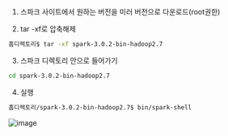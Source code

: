 1. 스파크 사이트에서 원하는 버전을 미러 버전으로 다운로드(root권한)

2. tar -xf로 압축해제
```bash
홈디렉토리$ tar -xf spark-3.0.2-bin-hadoop2.7
```

3. 스파크 디렉토리 안으로 들어가기
```bash
cd spark-3.0.2-bin-hadoop2.7
```

4. 실행
```bash
홈디렉토리/spark-3.0.2-bin-hadoop2.7$ bin/spark-shell
```
![image](https://user-images.githubusercontent.com/73813367/120912408-c9205e80-c6c9-11eb-9696-18f1364c45a0.png)

